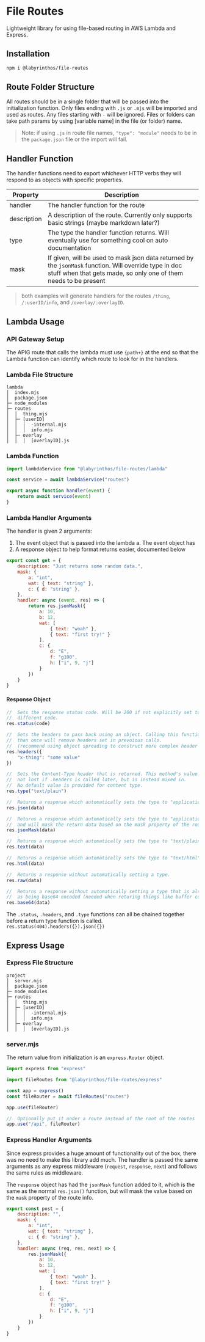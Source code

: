 # File Routes
Lightweight library for using file-based routing in AWS Lambda and Express.

## Installation
```bash
npm i @labyrinthos/file-routes
```

## Route Folder Structure
All routes should be in a single folder that will be passed into the
initialization function. Only files ending with `.js` or `.mjs` will be imported
and used as routes. Any files starting with `-` will be ignored. Files or
folders can take path params by using [variable name] in the file (or folder)
name.

> Note: if using `.js` in route file names, `"type": "module"` needs to be in
> the `package.json` file or the import will fail.

## Handler Function
The handler functions need to export whichever HTTP verbs they will respond to
as objects with specific properties.

| Property | Description |
| --- | --- |
| handler | The handler function for the route
| description | A description of the route. Currently only supports basic strings (maybe markdown later?)
| type | The type the handler function returns. Will eventually use for something cool on auto documentation
| mask | If given, will be used to mask json data returned by the `jsonMask` function. Will override type in doc stuff when that gets made, so only one of them needs to be present

> both examples will generate handlers for the routes
> `/thing`, `/:userID/info`, and `/overlay/:overlayID`.

## Lambda Usage

### API Gateway Setup
The APIG route that calls the lambda must use `{path+}` at the end so that the
Lambda function can identify which route to look for in the handlers.

### Lambda File Structure
```
lambda
│  index.mjs
│  package.json
├─ node_modules
├─ routes
│  │  thing.mjs
│  ├─ [userID]
│  │  │  -internal.mjs
│  │  │  info.mjs
│  ├─ overlay
│  │  │  [overlayID].js
```

### Lambda Function
```javascript
import lambdaService from "@labyrinthos/file-routes/lambda"

const service = await lambdaService("routes")

export async function handler(event) {
    return await service(event)
}
```

### Lambda Handler Arguments
The handler is given 2 arguments:
1. The event object that is passed into the lambda
    a. The event object has
2. A response object to help format returns easier, documented below

```javascript
export const get = {
    description: "Just returns some random data.",
    mask: {
        a: "int",
        wat: { text: "string" },
        c: { d: "string" },
    },
    handler: async (event, res) => {
        return res.jsonMask({
            a: 10,
            b: 12,
            wat: [
                { text: "woah" },
                { text: "first try!" }
            ],
            c: {
                d: "E",
                f: "g100",
                h: ["i", 9, "j"]
            }
        })
    }
}
```

#### Response Object
```javascript
//  Sets the response status code. Will be 200 if not explicitly set to a
//  different code.
res.status(code)

//  Sets the headers to pass back using an object. Calling this function more
//  than once will remove headers set in prevoious calls.
//  (recommend using object spreading to construct more complex header sets)
res.headers({
    "x-thing": "some value"
})

//  Sets the Content-Type header that is returned. This method's value is
//  not lost if .headers is called later, but is instead mixed in.
//  No default value is provided for content type.
res.type("text/plain")

//  Returns a response which automatically sets the type to "application/json".
res.json(data)

//  Returns a response which automatically sets the type to "application/json"
//  and will mask the return data based on the mask property of the route info.
res.jsonMask(data)

//  Returns a response which automatically sets the type to "text/plain".
res.text(data)

//  Returns a response which automatically sets the type to "text/html".
res.html(data)

//  Returns a response without automatically setting a type.
res.raw(data)

//  Returns a response without automatically setting a type that is also marked
//  as being base64 encoded (needed when returing things like buffer contents).
res.base64(data)
```
The `.status`, `.headers`, and `.type` functions can all be chained together
before a return type function is called. `res.status(404).headers({}).json({})`


## Express Usage

### Express File Structure
```
project
│  server.mjs
│  package.json
├─ node_modules
├─ routes
│  │  thing.mjs
│  ├─ [userID]
│  │  │  -internal.mjs
│  │  │  info.mjs
│  ├─ overlay
│  │  │  [overlayID].js
```

### server.mjs
The return value from initialization is an `express.Router` object.
```javascript
import express from "express"

import fileRoutes from "@labyrinthos/file-routes/express"

const app = express()
const fileRouter = await fileRoutes("routes")

app.use(fileRouter)

//  Optionally put it under a route instead of the root of the routes
app.use("/api", fileRouter)
```

### Express Handler Arguments
Since express provides a huge amount of functionality out of the box, there
was no need to make this library add much. The handler is passed the same
arguments as any express middleware (`request`, `response`, `next`) and follows
the same rules as middleware.

The `response` object has had the `jsonMask` function added to it, which is the
same as the normal `res.json()` function, but will mask the value based on the
`mask` property of the route info.

```javascript
export const post = {
    description: "",
    mask: {
        a: "int",
        wat: { text: "string" },
        c: { d: "string" },
    },
    handler: async (req, res, next) => {
        res.jsonMask({
            a: 10,
            b: 12,
            wat: [
                { text: "woah" },
                { text: "first try!" }
            ],
            c: {
                d: "E",
                f: "g100",
                h: ["i", 9, "j"]
            }
        })
    }
}
```
